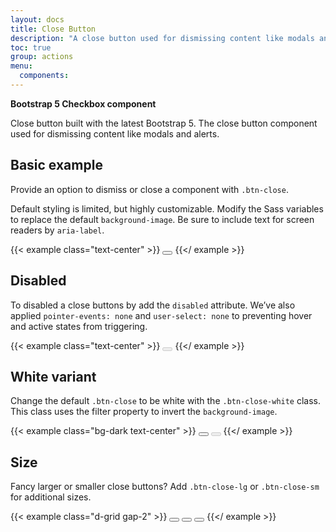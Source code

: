 ```yaml
---
layout: docs
title: Close Button
description: "A close button used for dismissing content like modals and alerts."
toc: true
group: actions
menu:
  components:
---
```


**Bootstrap 5 Checkbox component**

Close button built with the latest Bootstrap 5. The close button component used for dismissing content like modals and alerts.

## Basic example 

Provide an option to dismiss or close a component with `.btn-close`. 

Default styling is limited, but highly customizable. Modify the Sass variables to replace the default `background-image`. Be sure to include text for screen readers by `aria-label`.

{{< example class="text-center" >}}
<button type="button" class="btn-close" aria-label="Close"></button>
{{</ example >}}

## Disabled

To disabled a close buttons by add the `disabled` attribute. We’ve also applied `pointer-events: none` and `user-select: none` to preventing hover and active states from triggering.

{{< example class="text-center" >}}
<button type="button" class="btn-close" disabled aria-label="Close"></button>
{{</ example >}}

## White variant

Change the default `.btn-close` to be white with the `.btn-close-white` class. This class uses the filter property to invert the `background-image`.

{{< example class="bg-dark text-center" >}}
<button type="button" class="btn-close btn-close-white" aria-label="Close"></button>
<button type="button" class="btn-close btn-close-white" disabled aria-label="Close"></button>
{{</ example >}}


## Size

Fancy larger or smaller close buttons? Add `.btn-close-lg` or `.btn-close-sm` for additional sizes.

{{< example class="d-grid gap-2" >}}
<button type="button" class="btn-close btn-close-sm" aria-label="Close"></button>
<button type="button" class="btn-close" aria-label="Close"></button>
<button type="button" class="btn-close btn-close-lg" aria-label="Close"></button>
{{</ example >}}
